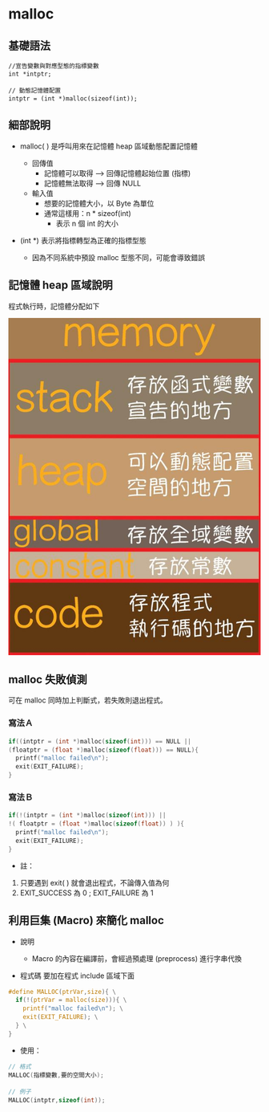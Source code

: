 # malloc

## 基礎語法
```
//宣告變數與對應型態的指標變數
int *intptr;

// 動態記憶體配置
intptr = (int *)malloc(sizeof(int));
```



## 細部說明
* malloc( ) 是呼叫用來在記憶體 heap 區域動態配置記憶體
  * 回傳值
    * 記憶體可以取得 --> 回傳記憶體起始位置 (指標)
    * 記憶體無法取得 --> 回傳 NULL
  * 輸入值
    * 想要的記憶體大小，以 Byte 為單位
    * 通常這樣用：n * sizeof(int)
      * 表示 n 個 int 的大小

* (int *) 表示將指標轉型為正確的指標型態
  * 因為不同系統中預設 malloc 型態不同，可能會導致錯誤

## 記憶體 heap 區域說明

程式執行時，記憶體分配如下

![](./pic/memoryStruct.jpeg)

## malloc 失敗偵測
可在 malloc 同時加上判斷式，若失敗則退出程式。

### 寫法Ａ

```C
if((intptr = (int *)malloc(sizeof(int))) == NULL ||
(floatptr = (float *)malloc(sizeof(float))) == NULL){
  printf("malloc failed\n");
  exit(EXIT_FAILURE);   
}
```
### 寫法Ｂ
```c
if(!(intptr = (int *)malloc(sizeof(int))) ||
!( floatptr = (float *)malloc(sizeof(float)) ) ){
  printf("malloc failed\n");
  exit(EXIT_FAILURE);
}
```

* 註：
1. 只要遇到 exit( ) 就會退出程式，不論傳入值為何
2. EXIT_SUCCESS 為 0 ; EXIT_FAILURE 為 1

## 利用巨集 (Macro) 來簡化 malloc

* 說明
  * Macro 的內容在編譯前，會經過預處理 (preprocess) 進行字串代換

* 程式碼
要加在程式 include 區域下面
```c
#define MALLOC(ptrVar,size){ \
  if(!(ptrVar = malloc(size))){ \
    printf("malloc failed\n"); \
    exit(EXIT_FAILURE); \
  } \
}
```

* 使用：
```c
// 格式
MALLOC(指標變數,要的空間大小);

// 例子
MALLOC(intptr,sizeof(int));
```
